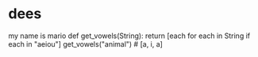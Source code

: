 # dees
my name is mario
def get_vowels(String):
    return [each for each in String if each in "aeiou"]
get_vowels("animal") # [a, i, a]
